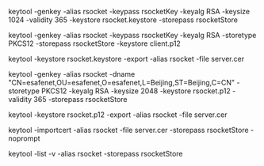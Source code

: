 keytool -genkey -alias rsocket -keypass rsocketKey -keyalg RSA -keysize 1024 -validity 365 -keystore rsocket.keystore -storepass rsocketStore

keytool -genkey -alias rsocket -keypass rsocketKey -keyalg RSA -storetype PKCS12 -storepass rsocketStore -keystore client.p12



keytool -keystore rsocket.keystore -export -alias rsocket -file server.cer



keytool -genkey -alias rsocket -dname "CN=esafenet,OU=esafenet,O=esafenet,L=Beijing,ST=Beijing,C=CN" -storetype PKCS12 -keyalg RSA -keysize 2048 -keystore rsocket.p12 -validity 365  -storepass rsocketStore


keytool -keystore rsocket.p12 -export -alias rsocket -file server.cer

keytool -importcert -alias rsocket -file server.cer -storepass rsocketStore -noprompt

keytool -list -v -alias rsocket -storepass rsocketStore